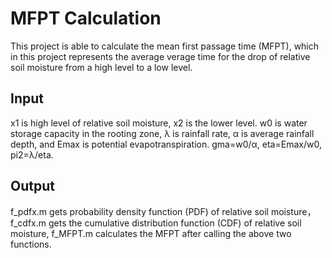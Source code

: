 # MFPT Calculation
This project is able to calculate the mean first passage time (MFPT), which in this project represents the average verage time for the drop of relative soil moisture from a high level to a low level.
## Input 
x1 is high level of relative soil moisture, x2 is the lower level. w0 is water storage capacity in the rooting zone, λ is rainfall rate, α is average rainfall depth, and Emax is potential evapotranspiration. gma=w0/α, eta=Emax/w0, pi2=λ/eta.
## Output
f_pdfx.m gets probability density function (PDF) of relative soil moisture，f_cdfx.m gets the cumulative distribution function (CDF) of relative soil moisture, f_MFPT.m calculates the MFPT after calling the above two functions.
